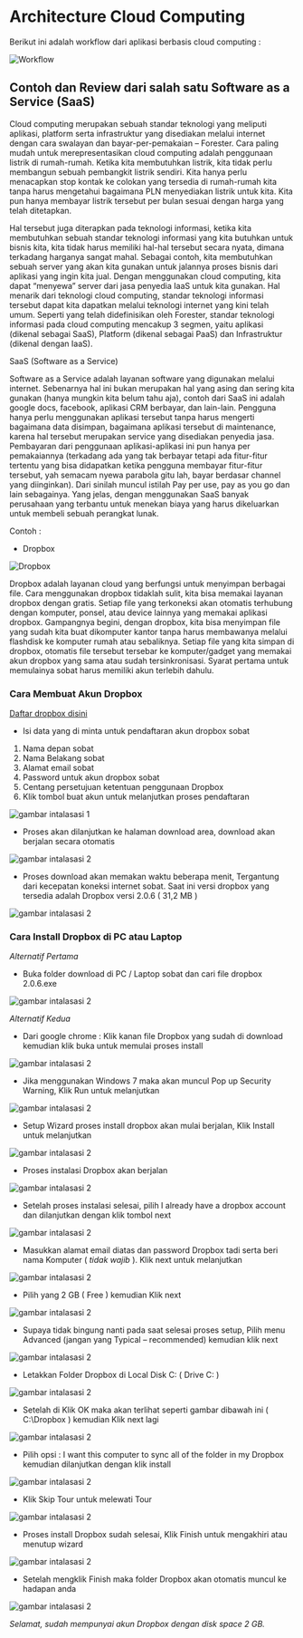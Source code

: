 # Architecture Cloud Computing 

Berikut ini adalah workflow dari aplikasi berbasis cloud computing :

![Workflow](https://github.com/AnnisaFahma/tct/blob/master/images/tct3.jpeg)

## Contoh dan Review dari salah satu Software as a Service  (SaaS)

Cloud computing merupakan sebuah standar teknologi yang meliputi aplikasi, platform serta infrastruktur yang disediakan melalui 
internet dengan cara swalayan dan bayar-per-pemakaian – Forester. Cara paling mudah untuk merepresentasikan cloud computing adalah
penggunaan listrik di rumah-rumah. Ketika kita membutuhkan listrik, kita tidak perlu membangun sebuah pembangkit listrik sendiri. 
Kita hanya perlu menacapkan stop kontak ke colokan yang tersedia di rumah-rumah kita tanpa harus mengetahui bagaimana PLN menyediakan
listrik untuk kita. Kita pun hanya membayar listrik tersebut per bulan sesuai dengan harga yang telah ditetapkan.

Hal tersebut juga diterapkan pada teknologi informasi, ketika kita membutuhkan sebuah standar teknologi informasi yang kita butuhkan 
untuk bisnis kita, kita tidak harus memiliki hal-hal tersebut secara nyata, dimana terkadang harganya sangat mahal. 
Sebagai contoh, kita membutuhkan sebuah server yang akan kita gunakan untuk jalannya proses bisnis dari aplikasi yang ingin kita jual. 
Dengan menggunakan cloud computing, kita dapat “menyewa” server dari jasa penyedia IaaS untuk kita gunakan. Hal menarik dari teknologi 
cloud computing, standar teknologi informasi tersebut dapat kita dapatkan melalui teknologi internet yang kini telah umum. Seperti yang 
telah didefinisikan oleh Forester, standar teknologi informasi pada cloud computing mencakup 3 segmen, yaitu aplikasi (dikenal sebagai SaaS), 
Platform (dikenal sebagai PaaS) dan Infrastruktur (dikenal dengan IaaS).

SaaS (Software as a Service)

Software as a Service adalah layanan software yang digunakan melalui internet. Sebenarnya hal ini bukan merupakan hal yang 
asing dan sering kita gunakan (hanya mungkin kita belum tahu aja), contoh dari SaaS ini adalah google docs, facebook, 
aplikasi CRM berbayar, dan lain-lain. Pengguna hanya perlu menggunakan aplikasi tersebut tanpa harus mengerti bagaimana data disimpan, 
bagaimana aplikasi tersebut di maintenance, karena hal tersebut merupakan service yang disediakan penyedia jasa. Pembayaran dari penggunaan 
aplikasi-aplikasi ini pun hanya per pemakaiannya (terkadang ada yang tak berbayar tetapi ada fitur-fitur tertentu yang bisa didapatkan ketika 
pengguna membayar fitur-fitur tersebut, yah semacam nyewa parabola gitu lah, bayar berdasar channel yang diinginkan). Dari sinilah muncul istilah 
Pay per use, pay as you go dan lain sebagainya. Yang jelas, dengan menggunakan SaaS banyak perusahaan yang terbantu untuk menekan biaya yang harus 
dikeluarkan untuk membeli sebuah perangkat lunak.

Contoh :

+ Dropbox

![Dropbox](https://github.com/AnnisaFahma/tct/blob/master/images/dropbox.jpg)

Dropbox adalah layanan cloud yang berfungsi untuk menyimpan berbagai file. Cara menggunakan dropbox tidaklah sulit, kita bisa memakai 
layanan dropbox dengan gratis.
Setiap file yang terkoneksi akan otomatis terhubung dengan komputer, ponsel, atau device lainnya yang memakai aplikasi dropbox.
Gampangnya begini, dengan dropbox, kita bisa menyimpan file yang sudah kita buat dikomputer kantor tanpa harus membawanya melalui 
flashdisk ke komputer rumah atau sebaliknya.
Setiap file yang kita simpan di dropbox, otomatis file tersebut tersebar ke komputer/gadget yang memakai akun dropbox yang sama atau sudah tersinkronisasi. 
Syarat pertama untuk memulainya sobat harus memiliki akun terlebih dahulu.

### Cara Membuat Akun Dropbox

[Daftar dropbox disini](https://www.dropbox.com/referrals/NTMxNjI4MjQ3OQ?src=referrals_twitter9)

+ Isi data yang di minta untuk pendaftaran akun dropbox sobat

1. Nama depan sobat
2. Nama Belakang sobat
3. Alamat email sobat
4. Password untuk akun dropbox sobat
5. Centang persetujuan ketentuan penggunaan Dropbox
6. Klik tombol buat akun untuk melanjutkan proses pendaftaran

![gambar intalasasi 1](https://github.com/AnnisaFahma/tct/blob/master/images/d1.jpg)

+ Proses akan dilanjutkan ke halaman download area, download akan berjalan secara otomatis

![gambar intalasasi 2](https://github.com/AnnisaFahma/tct/blob/master/images/d2.jpg)

+ Proses download akan memakan waktu beberapa menit, Tergantung dari kecepatan koneksi internet sobat. Saat ini versi dropbox yang 
tersedia adalah Dropbox versi 2.0.6 ( 31,2 MB )

![gambar intalasasi 2](https://github.com/AnnisaFahma/tct/blob/master/images/d3.jpg)


### Cara Install Dropbox di PC atau Laptop

_Alternatif Pertama_

+ Buka folder download di PC / Laptop sobat dan cari file dropbox 2.0.6.exe

![gambar intalasasi 2](https://github.com/AnnisaFahma/tct/blob/master/images/d4.jpg)

_Alternatif Kedua_

+ Dari google chrome : Klik kanan file Dropbox yang sudah di download kemudian klik buka untuk memulai proses install

![gambar intalasasi 2](https://github.com/AnnisaFahma/tct/blob/master/images/d5.jpg)

+ Jika menggunakan Windows 7 maka akan muncul Pop up Security Warning, Klik Run untuk melanjutkan
  
![gambar intalasasi 2](https://github.com/AnnisaFahma/tct/blob/master/images/d6.jpg)

+ Setup Wizard proses install dropbox akan mulai berjalan, Klik Install untuk melanjutkan

![gambar intalasasi 2](https://github.com/AnnisaFahma/tct/blob/master/images/d7.jpg)

+ Proses instalasi Dropbox akan berjalan

![gambar intalasasi 2](https://github.com/AnnisaFahma/tct/blob/master/images/d8.jpg)

+ Setelah proses instalasi selesai, pilih I already have a dropbox account dan dilanjutkan dengan klik tombol next

![gambar intalasasi 2](https://github.com/AnnisaFahma/tct/blob/master/images/d9.jpg)

+ Masukkan alamat email diatas dan password Dropbox tadi serta beri nama Komputer ( *tidak wajib* ). Klik next untuk melanjutkan

![gambar intalasasi 2](https://github.com/AnnisaFahma/tct/blob/master/images/d10.jpg)

+ Pilih yang 2 GB ( Free ) kemudian Klik next

![gambar intalasasi 2](https://github.com/AnnisaFahma/tct/blob/master/images/d11.jpg)

+ Supaya tidak bingung nanti pada saat selesai proses setup, Pilih menu Advanced (jangan yang Typical – recommended) kemudian klik next

![gambar intalasasi 2](https://github.com/AnnisaFahma/tct/blob/master/images/d12.jpg)

+ Letakkan Folder Dropbox di Local Disk C: ( Drive C: ) 

![gambar intalasasi 2](https://github.com/AnnisaFahma/tct/blob/master/images/d13.jpg)

+ Setelah di Klik OK maka akan terlihat seperti gambar dibawah ini ( C:\Dropbox ) kemudian Klik next lagi

![gambar intalasasi 2](https://github.com/AnnisaFahma/tct/blob/master/images/d14.jpg)

+ Pilih opsi : I want this computer to sync all of the folder in my Dropbox kemudian dilanjutkan dengan klik install

![gambar intalasasi 2](https://github.com/AnnisaFahma/tct/blob/master/images/d15.jpg)

+ Klik Skip Tour untuk melewati Tour

![gambar intalasasi 2](https://github.com/AnnisaFahma/tct/blob/master/images/d16.jpg)

+ Proses install Dropbox sudah selesai, Klik Finish untuk mengakhiri atau menutup wizard

![gambar intalasasi 2](https://github.com/AnnisaFahma/tct/blob/master/images/d17.jpg)

+ Setelah mengklik Finish maka folder Dropbox akan otomatis muncul ke hadapan anda

![gambar intalasasi 2](https://github.com/AnnisaFahma/tct/blob/master/images/d18.jpg)

*_Selamat, sudah mempunyai akun Dropbox dengan disk space 2 GB._* 